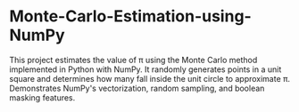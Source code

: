 # Monte-Carlo-Estimation-using-NumPy
This project estimates the value of π using the Monte Carlo method implemented in Python with NumPy. It randomly generates points in a unit square and determines how many fall inside the unit circle to approximate π. Demonstrates NumPy's vectorization, random sampling, and boolean masking features.
